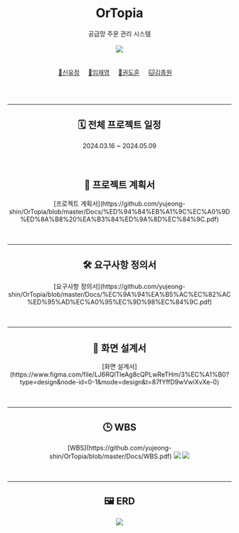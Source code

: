 <div align=center>

# OrTopia
공급망 주문 관리 시스템
<br>
<br>
<a href = "https://www.notion.so/c275b28e80d348438337a95a55b7bc56"><img src="https://img.shields.io/badge/Team Notion-ffffff?style=social&logo=Notion&logoColor=black" /></a>
<br>
<br>
<br>
[🤠신유정](https://github.com/yujeong-shin)&nbsp;&nbsp;&nbsp;&nbsp;&nbsp;[🐻임재영](https://github.com/Hi-Imjaeyoung)&nbsp;&nbsp;&nbsp;&nbsp;&nbsp;[🐼권도훈](https://github.com/kwondohoon1)&nbsp;&nbsp;&nbsp;&nbsp;&nbsp;[🐱김종원](https://github.com/Kimjongwon1)&nbsp;&nbsp;&nbsp;&nbsp;&nbsp;
</div>
<br>
<br>

---
<div align=center>
<h2> 🗓️ 전체 프로젝트 일정 </h2>
2024.03.16 ~ 2024.05.09
<br>
<br>
<br>
  <h2>📝 프로젝트 계획서</h2>
  [프로젝트 계획서](https://github.com/yujeong-shin/OrTopia/blob/master/Docs/%ED%94%84%EB%A1%9C%EC%A0%9D%ED%8A%B8%20%EA%B3%84%ED%9A%8D%EC%84%9C.pdf)
</div>
<br>
<br>

---
<div align=center>
<h2> 🛠️ 요구사항 정의서 </h2>
    [요구사항 정의서](https://github.com/yujeong-shin/OrTopia/blob/master/Docs/%EC%9A%94%EA%B5%AC%EC%82%AC%ED%95%AD%EC%A0%95%EC%9D%98%EC%84%9C.pdf)
</div>
<br>
<br>

---
<div align=center>
<h2> 🎨 화면 설계서 </h2>
    [화면 설계서](https://www.figma.com/file/LJ6RQlTleAg8cQPLwReTHm/3%EC%A1%B0?type=design&node-id=0-1&mode=design&t=87fYffD9wVwiXvXe-0)
</div>
<br>
<br>

---
<div align=center>
<h2> 🕒 WBS </h2>
  [WBS](https://github.com/yujeong-shin/OrTopia/blob/master/Docs/WBS.pdf)
  <img src="https://github.com/beyond-sw-camp/be03-fin-3team-OrTopia-OMS/blob/main/Docs/WBS1.png?raw=true" />
  <img src="https://github.com/beyond-sw-camp/be03-fin-3team-OrTopia-OMS/blob/main/Docs/WBS2.png?raw=true" />
</div>
<br>
<br>

---
<div align=center>
<h2> 🖼️ ERD </h2>
  <img src="https://github.com/beyond-sw-camp/be03-fin-3team-OrTopia-OMS/blob/main/Docs/ERD.png?raw=true" />
</div>
